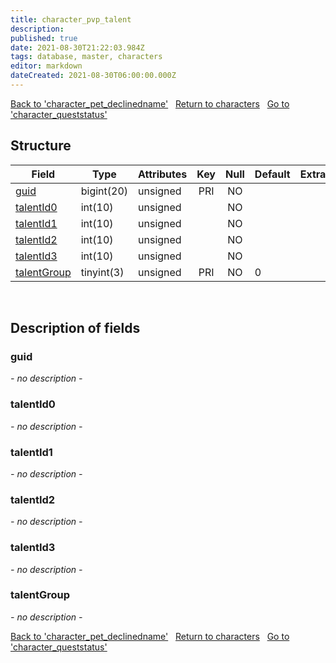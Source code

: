 ```yaml
---
title: character_pvp_talent
description: 
published: true
date: 2021-08-30T21:22:03.984Z
tags: database, master, characters
editor: markdown
dateCreated: 2021-08-30T06:00:00.000Z
---
```


<a href="https://trinitycore.info/en/database/master/characters/character_pet_declinedname" class="mt-5 v-btn v-btn--depressed v-btn--flat v-btn--outlined theme--light v-size--default darkblue--text text--lighten-3"><span class="v-btn__content"><i aria-hidden="true" class="v-icon notranslate v-icon--left mdi mdi-arrow-left theme--light"></i><span>Back to 'character_pet_declinedname'</span></span></a>&nbsp;&nbsp;&nbsp;<a href="https://trinitycore.info/en/database/master/characters/home" class="mt-5 v-btn v-btn--depressed v-btn--flat v-btn--outlined theme--light v-size--default darkblue--text text--lighten-3"><span class="v-btn__content"><i aria-hidden="true" class="v-icon notranslate v-icon--left mdi mdi-home-outline theme--light"></i><span>Return to characters</span></span></a>&nbsp;&nbsp;&nbsp;<a href="https://trinitycore.info/en/database/master/characters/character_queststatus" class="mt-5 v-btn v-btn--depressed v-btn--flat v-btn--outlined theme--light v-size--default darkblue--text text--lighten-3"><span class="v-btn__content"><span>Go to 'character_queststatus'</span><i aria-hidden="true" class="v-icon notranslate v-icon--right mdi mdi-arrow-right theme--light"></i></span></a>

## Structure

| Field | Type | Attributes | Key | Null | Default | Extra | Comment |
| --- | --- | --- | :---: | :---: | --- | --- | --- |
| [guid](#guid) | bigint(20) | unsigned | PRI | NO |  |  |  |
| [talentId0](#talentid0) | int(10) | unsigned |  | NO |  |  |  |
| [talentId1](#talentid1) | int(10) | unsigned |  | NO |  |  |  |
| [talentId2](#talentid2) | int(10) | unsigned |  | NO |  |  |  |
| [talentId3](#talentid3) | int(10) | unsigned |  | NO |  |  |  |
| [talentGroup](#talentgroup) | tinyint(3) | unsigned | PRI | NO | 0 |  |  |
&nbsp;
## Description of fields

### guid
*- no description -*
&nbsp;

### talentId0
*- no description -*
&nbsp;

### talentId1
*- no description -*
&nbsp;

### talentId2
*- no description -*
&nbsp;

### talentId3
*- no description -*
&nbsp;

### talentGroup
*- no description -*
&nbsp;

<a href="https://trinitycore.info/en/database/master/characters/character_pet_declinedname" class="mt-5 v-btn v-btn--depressed v-btn--flat v-btn--outlined theme--light v-size--default darkblue--text text--lighten-3"><span class="v-btn__content"><i aria-hidden="true" class="v-icon notranslate v-icon--left mdi mdi-arrow-left theme--light"></i><span>Back to 'character_pet_declinedname'</span></span></a>&nbsp;&nbsp;&nbsp;<a href="https://trinitycore.info/en/database/master/characters/home" class="mt-5 v-btn v-btn--depressed v-btn--flat v-btn--outlined theme--light v-size--default darkblue--text text--lighten-3"><span class="v-btn__content"><i aria-hidden="true" class="v-icon notranslate v-icon--left mdi mdi-home-outline theme--light"></i><span>Return to characters</span></span></a>&nbsp;&nbsp;&nbsp;<a href="https://trinitycore.info/en/database/master/characters/character_queststatus" class="mt-5 v-btn v-btn--depressed v-btn--flat v-btn--outlined theme--light v-size--default darkblue--text text--lighten-3"><span class="v-btn__content"><span>Go to 'character_queststatus'</span><i aria-hidden="true" class="v-icon notranslate v-icon--right mdi mdi-arrow-right theme--light"></i></span></a>

